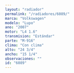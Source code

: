 ```yaml
---
layout: "radiador"
permalink: "/radiadores/6089/"
marca: "Volkswagen"
modelo: "Lupo"
ano: "2007"
motor: "L4 1.6"
transmision: "Estándar"
parte: "M-916"
clima: "Con clima"
alto: "24 3/4"
ancho: "15 1/4"
observaciones: ""
id: "6089"
---
```


